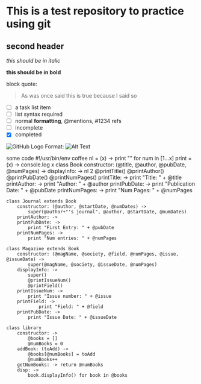 This is a test repository to practice using git
===============================================

second header
-------------

_this should be in italic_

__this should be in bold__

block quote:

>As was once said
>this is true
>because I said so

- [ ] a task list item
- [ ] list syntax required
- [ ] normal **formatting**,
      @mentions, #1234 refs
- [ ] incomplete
- [x] completed

![GitHub Logo](/images/logo.png)
Format: ![Alt Text](url)

some code
	#!/usr/bin/env coffee
	nl = (x) -> print "" for num in [1...x]
	print = (x) -> console.log x
	class Book
		constructor: (@title, @author, @pubDate, @numPages) ->
		displayInfo: ->
			nl 2
			@printTitle()
			@printAuthor()
			@printPubDate()
			@printNumPages()
		printTitle: ->
			print "Title: " + @title
		printAuthor: -> 
			print "Author: " + @author
		printPubDate: ->
			print "Publication Date: " + @pubDate
		printNumPages: ->
			print "Num Pages: " + @numPages	
	
	class Journal extends Book
		constructor: (@author, @startDate, @numDates) ->
			super(@author+"'s journal", @author, @startDate, @numDates)
		printAuthor: ->
		printPubDate: ->
			print "First Entry: " + @pubDate
		printNumPages: ->
			print "Num entries: " + @numPages
		
	class Magazine extends Book
		constructor: (@magName, @society, @field, @numPages, @issue, @issueDate) ->
			super(@magName, @society, @issueDate, @numPages)
		displayInfo: ->
			super()
			@printIssueNum()
			@printField()
		printIssueNum: ->
			print "Issue number: " + @issue
		printField: ->
				print "Field: " + @field
		printPubDate: ->
			print "Issue Date: " + @issueDate

	class library
		constructor: ->
			@books = []
			@numBooks = 0
		addBook: (toAdd) ->
			@books[@numBooks] = toAdd
			@numBooks++
		getNumBooks: -> return @numBooks
		disp: ->
			book.displayInfo() for book in @books


